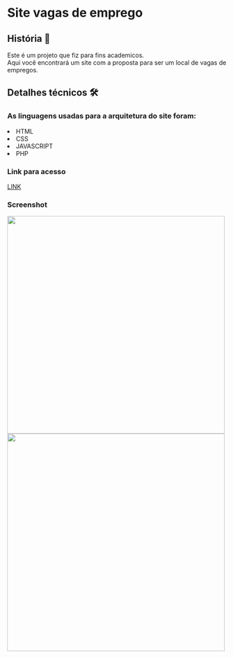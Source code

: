 # Site vagas de emprego 

## História 📖
Este é um projeto que fiz para fins academicos.<br>
Aqui você encontrará um site com a proposta para ser um local de vagas de empregos. 

## Detalhes técnicos 🛠
### As linguagens usadas para a arquitetura do site foram:<br>

<li>HTML</li>
<li>CSS</li>
<li>JAVASCRIPT</li>
<li>PHP</li>

### Link para acesso


<a href="https://matheuscoelio.github.io/TRABALHO-FACULDADE/PAGINA%20HOME.html">LINK</a>  

### Screenshot
<div>
<img src="https://github.com/MatheusCoelio/TRABALHO-FACULDADE/assets/103150297/a8189a2f-67c1-4dfe-a10d-dee9668a5cd2" width="500px">         <img src="https://github.com/MatheusCoelio/TRABALHO-FACULDADE/assets/103150297/e95c9456-0285-4133-a31e-e5e6c968db89" width="500px">
